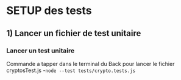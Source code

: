 # SETUP des tests


## 1) Lancer un fichier de test unitaire

### **Lancer un test unitaire** 

Commande a tapper dans le terminal du Back pour lancer le fichier cryptosTest.js 
-`node --test tests/crypto.tests.js`